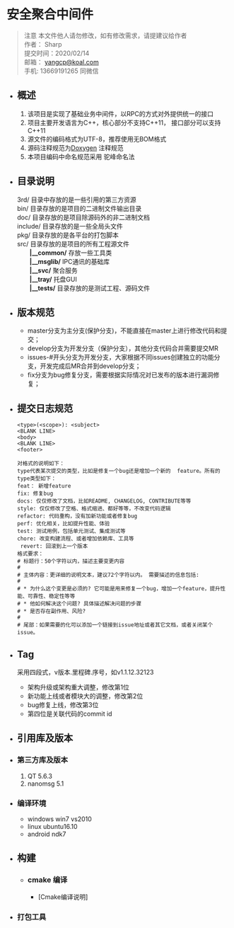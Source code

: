 # 安全聚合中间件
> 注意 本文件他人请勿修改，如有修改需求，请提建议给作者   
   作者： Sharp  
   提交时间：2020/02/14  
   邮箱： yangcp@koal.com  
   手机:  13669191265 同微信  

- ## 概述
  1. 该项目是实现了基础业务中间件，以RPC的方式对外提供统一的接口  
  2. 项目主要开发语言为C++，核心部分不支持C++11， 接口部分可以支持C++11  
  3. 源文件的编码格式为UTF-8，推荐使用无BOM格式  
  4. 源码注释规范为[Doxygen](http://www.stack.nl/~dimitri/doxygen/manual/docblocks.html) 注释规范
  5. 本项目编码中命名规范采用 驼峰命名法
- ## 目录说明  
     3rd/ 目录中存放的是一些引用的第三方资源  
     bin/ 目录存放的是项目的二进制文件输出目录  
     doc/ 目录存放的是项目除源码外的非二进制文档  
     include/ 目录存放的是一些全局头文件   
     pkg/  目录存放的是各平台的打包脚本  
     src/ 目录存放的是项目的所有工程源文件    
       **|__common/**     存放一些工具类  
       **|__msglib/**  IPC通讯的基础库  
       **|__svc/**    聚合服务  
       **|__tray/**   托盘GUI      
       **|__tests/**  目录存放的是测试工程、源码文件     
 

- ## 版本规范
  - master分支为主分支(保护分支)，不能直接在master上进行修改代码和提交；
  - develop分支为开发分支（保护分支），其他分支代码合并需要提交MR
  - issues-#开头分支为开发分支，大家根据不同issues创建独立的功能分支，开发完成后MR合并到develop分支；
  - fix分支为bug修复分支，需要根据实际情况对已发布的版本进行漏洞修复；

- ## 提交日志规范
  ```
  <type>(<scope>): <subject>
  <BLANK LINE>
  <body>
  <BLANK LINE>
  <footer>

  对格式的说明如下：
  type代表某次提交的类型，比如是修复一个bug还是增加一个新的  feature。所有的type类型如下：  
  feat： 新增feature  
  fix: 修复bug  
  docs: 仅仅修改了文档，比如README, CHANGELOG, CONTRIBUTE等等  
  style: 仅仅修改了空格、格式缩进、都好等等，不改变代码逻辑  
  refactor: 代码重构，没有加新功能或者修复bug  
  perf: 优化相关，比如提升性能、体验  
  test: 测试用例，包括单元测试、集成测试等  
  chore: 改变构建流程、或者增加依赖库、工具等  
   revert: 回滚到上一个版本  
  格式要求：  
  # 标题行：50个字符以内，描述主要变更内容
  #
  # 主体内容：更详细的说明文本，建议72个字符以内。 需要描述的信息包括:
  #
  # * 为什么这个变更是必须的? 它可能是用来修复一个bug，增加一个feature，提升性能、可靠性、稳定性等等
  # * 他如何解决这个问题? 具体描述解决问题的步骤
  # * 是否存在副作用、风险? 
  #
  # 尾部：如果需要的化可以添加一个链接到issue地址或者其它文档，或者关闭某个issue。
  ```
- ## Tag
  采用四段式，v版本.里程碑.序号，如v1.1.12.32123
  - 架构升级或架构重大调整，修改第1位
  - 新功能上线或者模块大的调整，修改第2位
  - bug修复上线，修改第3位
  - 第四位是关联代码的commit id

- ## 引用库及版本
- ### 第三方库及版本
    1. QT   5.6.3     
    2. nanomsg   5.1

- ### 编译环境   
   - windows   win7   vs2010  
   - linux     ubuntu16.10   
   - android   ndk7  

- ## 构建
  - ### cmake 编译
    - [Cmake编译说明]
- ### 打包工具

